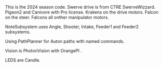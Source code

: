This is the 2024 season code.
Swerve drive is from CTRE SwerveWizzard.
Pigeon2 and Canivore with Pro license.
Krakens on the drive motors.  Falcon on the steer.
Falcons all onther manipulator motors.

NoteSubsystem uses Angle, Shooter, Intake, Feeder1 and Feeder2 subsystems.

Using PathPlanner for Auton paths with named commands.

Vision is PhotonVision with OrangePI .

LEDS are Candle.

